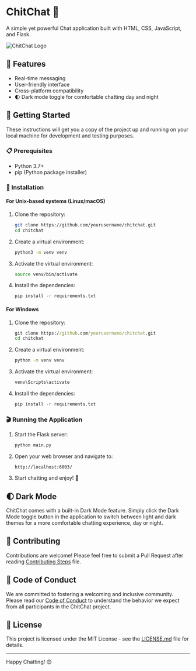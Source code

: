 # ChitChat 💬

A simple yet powerful Chat application built with HTML, CSS, JavaScript, and Flask.

![ChitChat Logo](https://via.placeholder.com/150?text=ChitChat)

## 🌟 Features

- Real-time messaging
- User-friendly interface
- Cross-platform compatibility
- 🌓 Dark mode toggle for comfortable chatting day and night

## 🚀 Getting Started

These instructions will get you a copy of the project up and running on your local machine for development and testing purposes.

### 📋 Prerequisites

- Python 3.7+
- pip (Python package installer)

### 🔧 Installation

#### For Unix-based systems (Linux/macOS)

1. Clone the repository:
   ```bash
   git clone https://github.com/yourusername/chitchat.git
   cd chitchat
   ```

2. Create a virtual environment:
   ```bash
   python3 -m venv venv
   ```

3. Activate the virtual environment:
   ```bash
   source venv/bin/activate
   ```

4. Install the dependencies:
   ```bash
   pip install -r requirements.txt
   ```

#### For Windows

1. Clone the repository:
   ```cmd
   git clone https://github.com/yourusername/chitchat.git
   cd chitchat
   ```

2. Create a virtual environment:
   ```cmd
   python -m venv venv
   ```

3. Activate the virtual environment:
   ```cmd
   venv\Scripts\activate
   ```

4. Install the dependencies:
   ```cmd
   pip install -r requirements.txt
   ```

### 🎬 Running the Application

1. Start the Flask server:
   ```bash
   python main.py
   ```

2. Open your web browser and navigate to:
   ```
   http://localhost:6003/
   ```

3. Start chatting and enjoy! 🎉

## 🌓 Dark Mode

ChitChat comes with a built-in Dark Mode feature. Simply click the Dark Mode toggle button in the application to switch between light and dark themes for a more comfortable chatting experience, day or night.

## 🤝 Contributing

Contributions are welcome! Please feel free to submit a Pull Request after reading [Contributing Steps](./CONTRIBTUING.md) file.

## 🤝 Code of Conduct

We are committed to fostering a welcoming and inclusive community. Please read our [Code of Conduct](./CODE_OF_CONDUCT.md) to understand the behavior we expect from all participants in the ChitChat project.

## 📜 License

This project is licensed under the MIT License - see the [LICENSE.md](LICENSE.md) file for details.

---

Happy Chatting! 😊